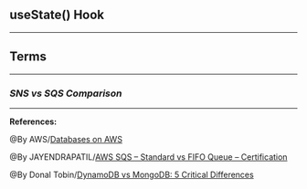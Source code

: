 ## **useState() Hook**


-----------------------------------------------


## **Terms**

-----------------------------------------------

### ***SNS vs SQS Comparison***



-------------------------------------------------------------



**References:**

@By AWS/[Databases on AWS](https://aws.amazon.com/products/databases/) 

@By JAYENDRAPATIL/[AWS SQS – Standard vs FIFO Queue – Certification](https://jayendrapatil.com/aws-sqs-standard-vs-fifo-queue/)

@By Donal Tobin/[DynamoDB vs MongoDB: 5 Critical Differences](https://www.xplenty.com/blog/dynamodb-vs-mongodb-differences/)
